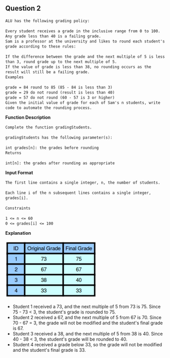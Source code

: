 ## Question 2

    ALU has the following grading policy:

    Every student receives a grade in the inclusive range from 0 to 100.
    Any grade less than 40 is a failing grade.
    Sam is a professor at the university and likes to round each student's grade according to these rules:

    If the difference between the grade and the next multiple of 5 is less than 3, round grade up to the next multiple of 5.
    If the value of grade is less than 38, no rounding occurs as the result will still be a failing grade.
    Examples

    grade = 84 round to 85 (85 - 84 is less than 3)
    grade = 29 do not round (result is less than 40)
    grade = 57 do not round (60 - 57 is 3 or higher)
    Given the initial value of grade for each of Sam's n students, write code to automate the rounding process.

**Function Description**

    Complete the function gradingStudents.

    gradingStudents has the following parameter(s):

    int grades[n]: the grades before rounding
    Returns

    int[n]: the grades after rounding as appropriate
 

****Input Format****

    The first line contains a single integer, n, the number of students.

    Each line i of the n subsequent lines contains a single integer, grades[i].

    Constraints 

    1 <= n <= 60
    0 <= grades[i] <= 100

**Explanation**

![Image](image_49.png)

* Student 1 received a 73, and the next multiple of 5 from 73 is 75. Since 75 - 73 < 3, the student's grade is rounded to 75.
* Student 2 received a 67, and the next multiple of 5 from 67 is 70. Since 70 - 67 = 3, the grade will not be modified and the student's final grade is 67.
* Student 3 received a 38, and the next multiple of 5 from 38 is 40. Since 40 - 38 < 3, the student's grade will be rounded to 40.
* Student 4 received a grade below 33, so the grade will not be modified and the student's final grade is 33.